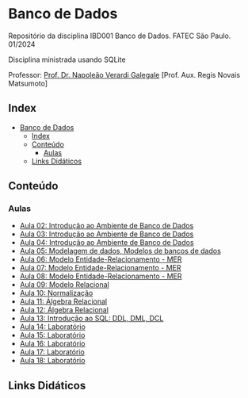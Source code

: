 # Banco de Dados

Repositório da disciplina IBD001 Banco de Dados. FATEC São Paulo. 01/2024

Disciplina ministrada usando SQLite

Professor: [Prof. Dr. Napoleão Verardi Galegale](https://buscatextual.cnpq.br/buscatextual/visualizacv.do;jsessionid=74D48144BAF1F101C03CBE6A587B99A3.buscatextual_0) [Prof. Aux. Regis Novais Matsumoto]

## Index

- [Banco de Dados](#banco-de-dados)
  - [Index](#index)
  - [Conteúdo](#conteúdo)
    - [Aulas](#aulas)
  - [Links Didáticos](#links-didáticos)

## Conteúdo

### Aulas

- [Aula 02: Introdução ao Ambiente de Banco de Dados](aula2)
- [Aula 03: Introdução ao Ambiente de Banco de Dados](aula3)
- [Aula 04: Introdução ao Ambiente de Banco de Dados](aula4)
- [Aula 05: Modelagem de dados, Modelos de bancos de dados](aula5)
- [Aula 06: Modelo Entidade-Relacionamento - MER](aula6)
- [Aula 07: Modelo Entidade-Relacionamento - MER](aula7)
- [Aula 08: Modelo Entidade-Relacionamento - MER](aula8)
- [Aula 09: Modelo Relacional](aula10)
- [Aula 10: Normalização](aula11)
- [Aula 11: Álgebra Relacional](aula12)
- [Aula 12: Álgebra Relacional](aula13)
- [Aula 13: Introdução ao SQL: DDL, DML, DCL](aula14)
- [Aula 14: Laboratório](aula15)
- [Aula 15: Laboratório](aula16)
- [Aula 16: Laboratório](aula17)
- [Aula 17: Laboratório](aula18)
- [Aula 18: Laboratório](aula19)

## Links Didáticos

